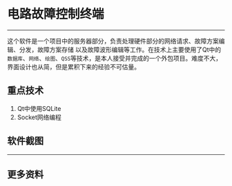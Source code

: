 # 电路故障控制终端 #
-----
   这个软件是一个项目中的服务器部分，负责处理硬件部分的网络请求、故障方案编辑、分发，故障方案存储
以及故障波形编辑等工作。在技术上主要使用了Qt中的`数据库`、`网络`、`绘图`、`QSS`等技术，是本人接受并完成的一个外包项目。难度不大，界面设计也从简，但是累积下来的经验不可估量。
## 重点技术 ##
1. Qt中使用SQLite
2. Socket网络编程

## 软件截图 ##


-------


## 更多资料 ##
